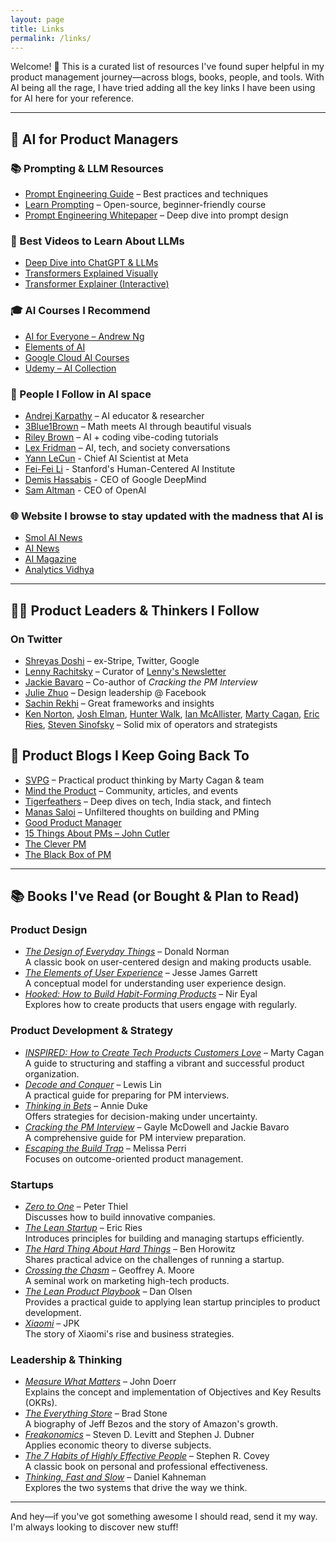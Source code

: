```yaml
---
layout: page
title: Links
permalink: /links/
---
```


Welcome! 👋  This is a curated list of resources I've found super helpful in my product management journey—across blogs, books, people, and tools. With AI being all the rage, I have tried adding all the key links I have been using for AI here for your reference.

---

## 🧠 AI for Product Managers

### 📚 Prompting & LLM Resources
- [Prompt Engineering Guide](https://www.promptingguide.ai/) – Best practices and techniques
- [Learn Prompting](https://learnprompting.org/) – Open-source, beginner-friendly course
- [Prompt Engineering Whitepaper](https://www.innopreneur.io/wp-content/uploads/2025/04/22365_3_Prompt-Engineering_v7-1.pdf) – Deep dive into prompt design

### 🎥 Best Videos to Learn About LLMs
- [Deep Dive into ChatGPT & LLMs](https://www.youtube.com/watch?v=zjkBMFhNj_g)
- [Transformers Explained Visually](https://www.youtube.com/watch?v=4Bdc55j80l8)
- [Transformer Explainer (Interactive)](https://poloclub.github.io/transformer-explainer/)


### 🎓 AI Courses I Recommend
- [AI for Everyone – Andrew Ng](https://www.coursera.org/learn/ai-for-everyone)
- [Elements of AI](https://www.elementsofai.com/)
- [Google Cloud AI Courses](https://cloud.google.com/learn/training/machinelearning-ai)
- [Udemy – AI Collection](https://www.udemy.com/topic/artificial-intelligence/)

### 👥 People I Follow in AI space
- [Andrej Karpathy](https://x.com/karpathy) – AI educator & researcher
- [3Blue1Brown](https://x.com/3blue1brown) – Math meets AI through beautiful visuals
- [Riley Brown](https://x.com/rileybrown_ai) – AI + coding vibe-coding tutorials
- [Lex Fridman](https://x.com/lexfridman) – AI, tech, and society conversations
- [Yann LeCun](https://x.com/ylecun) - Chief AI Scientist at Meta
- [Fei-Fei Li](https://x.com/drfeifei) - Stanford's Human-Centered AI Institute
- [Demis Hassabis](https://x.com/demishassabis) - CEO of Google DeepMind
- [Sam Altman](https://x.com/sama) - CEO of OpenAI

### 🌐 Website I browse to stay updated with the madness that AI is
- [Smol AI News](https://news.smol.ai/)
- [AI News](https://www.artificialintelligence-news.com/)
- [AI Magazine](https://aimagazine.com/)
- [Analytics Vidhya](https://www.analyticsvidhya.com/blog/)

---

## 🧑‍💻 Product Leaders & Thinkers I Follow

### On Twitter
- [Shreyas Doshi](https://twitter.com/shreyas) – ex-Stripe, Twitter, Google
- [Lenny Rachitsky](https://twitter.com/lennysan) – Curator of [Lenny's Newsletter](https://www.lennysnewsletter.com/)
- [Jackie Bavaro](https://twitter.com/jackiebo) – Co-author of *Cracking the PM Interview*
- [Julie Zhuo](https://twitter.com/joulee) – Design leadership @ Facebook
- [Sachin Rekhi](https://twitter.com/sachinrekhi) – Great frameworks and insights
- [Ken Norton](https://twitter.com/kennethn), [Josh Elman](https://twitter.com/joshelman), [Hunter Walk](https://twitter.com/hunterwalk), [Ian McAllister](https://twitter.com/ianmcall), [Marty Cagan](https://twitter.com/cagan), [Eric Ries](https://twitter.com/ericries), [Steven Sinofsky](https://twitter.com/stevesi) – Solid mix of operators and strategists

## 📝 Product Blogs I Keep Going Back To

- [SVPG](http://svpg.com/articles/) – Practical product thinking by Marty Cagan & team
- [Mind the Product](http://www.mindtheproduct.com/) – Community, articles, and events
- [Tigerfeathers](https://tigerfeathers.substack.com/) – Deep dives on tech, India stack, and fintech
- [Manas Saloi](https://manassaloi.com/posts/) – Unfiltered thoughts on building and PMing
- [Good Product Manager](https://www.goodproductmanager.com/)
- [15 Things About PMs – John Cutler](https://medium.com/@johnpcutler/15-things-you-should-know-about-product-managers-f488513d246)
- [The Clever PM](http://thecleverpm.com/)
- [The Black Box of PM](https://blackboxofpm.com/)

---

## 📚 Books I've Read (or Bought & Plan to Read)

### Product Design
- [*The Design of Everyday Things*](https://www.goodreads.com/book/show/840.The_Design_of_Everyday_Things) – Donald Norman  
  A classic book on user-centered design and making products usable.
- [*The Elements of User Experience*](https://www.goodreads.com/book/show/234234.The_Elements_of_User_Experience) – Jesse James Garrett  
  A conceptual model for understanding user experience design.
- [*Hooked: How to Build Habit-Forming Products*](https://www.goodreads.com/book/show/22668729-hooked) – Nir Eyal  
  Explores how to create products that users engage with regularly.

### Product Development & Strategy
- [*INSPIRED: How to Create Tech Products Customers Love*](https://www.goodreads.com/book/show/35209589-inspired) – Marty Cagan  
  A guide to structuring and staffing a vibrant and successful product organization.
- [*Decode and Conquer*](https://www.goodreads.com/book/show/17836080-decode-and-conquer) – Lewis Lin  
  A practical guide for preparing for PM interviews.
- [*Thinking in Bets*](https://www.goodreads.com/book/show/35911248-thinking-in-bets) – Annie Duke  
  Offers strategies for decision-making under uncertainty.
- [*Cracking the PM Interview*](https://www.goodreads.com/book/show/18105804-cracking-the-pm-interview) – Gayle McDowell and Jackie Bavaro  
  A comprehensive guide for PM interview preparation.
- [*Escaping the Build Trap*](https://www.goodreads.com/book/show/40093900-escaping-the-build-trap) – Melissa Perri  
  Focuses on outcome-oriented product management.

### Startups
- [*Zero to One*](https://www.goodreads.com/book/show/18050143-zero-to-one) – Peter Thiel  
  Discusses how to build innovative companies.
- [*The Lean Startup*](https://www.goodreads.com/book/show/10127019-the-lean-startup) – Eric Ries  
  Introduces principles for building and managing startups efficiently.
- [*The Hard Thing About Hard Things*](https://www.goodreads.com/book/show/18176747-the-hard-thing-about-hard-things) – Ben Horowitz  
  Shares practical advice on the challenges of running a startup.
- [*Crossing the Chasm*](https://www.goodreads.com/book/show/61605.Crossing_the_Chasm) – Geoffrey A. Moore  
  A seminal work on marketing high-tech products.
- [*The Lean Product Playbook*](https://www.goodreads.com/book/show/25324558-the-lean-product-playbook) – Dan Olsen  
  Provides a practical guide to applying lean startup principles to product development.
- [*Xiaomi*](https://www.goodreads.com/book/show/25815191-xiaomi) – JPK  
  The story of Xiaomi's rise and business strategies.

### Leadership & Thinking
- [*Measure What Matters*](https://www.goodreads.com/book/show/39286674-measure-what-matters) – John Doerr  
  Explains the concept and implementation of Objectives and Key Results (OKRs).
- [*The Everything Store*](https://www.goodreads.com/book/show/17660462-the-everything-store) – Brad Stone  
  A biography of Jeff Bezos and the story of Amazon's growth.
- [*Freakonomics*](https://www.goodreads.com/book/show/1202.Freakonomics) – Steven D. Levitt and Stephen J. Dubner  
  Applies economic theory to diverse subjects.
- [*The 7 Habits of Highly Effective People*](https://www.goodreads.com/book/show/36072.The_7_Habits_of_Highly_Effective_People) – Stephen R. Covey  
  A classic book on personal and professional effectiveness.
- [*Thinking, Fast and Slow*](https://www.goodreads.com/book/show/11468377-thinking-fast-and-slow) – Daniel Kahneman  
  Explores the two systems that drive the way we think.

---

And hey—if you've got something awesome I should read, send it my way. I'm always looking to discover new stuff!
